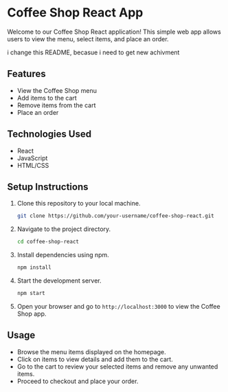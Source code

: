 # Coffee Shop React App

Welcome to our Coffee Shop React application! This simple web app allows users to view the menu, select items, and place an order.

i change this README, becasue i need to get new achivment

## Features

- View the Coffee Shop menu
- Add items to the cart
- Remove items from the cart
- Place an order

## Technologies Used

- React
- JavaScript
- HTML/CSS

## Setup Instructions

1. Clone this repository to your local machine.

    ```bash
    git clone https://github.com/your-username/coffee-shop-react.git
    ```

2. Navigate to the project directory.

    ```bash
    cd coffee-shop-react
    ```

3. Install dependencies using npm.

    ```bash
    npm install
    ```

4. Start the development server.

    ```bash
    npm start
    ```

5. Open your browser and go to `http://localhost:3000` to view the Coffee Shop app.

## Usage

- Browse the menu items displayed on the homepage.
- Click on items to view details and add them to the cart.
- Go to the cart to review your selected items and remove any unwanted items.
- Proceed to checkout and place your order.
